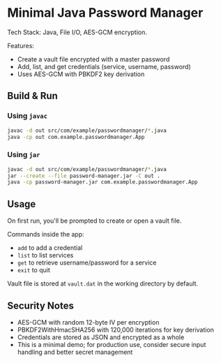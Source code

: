 # Minimal Java Password Manager

Tech Stack: Java, File I/O, AES-GCM encryption.

Features:
- Create a vault file encrypted with a master password
- Add, list, and get credentials (service, username, password)
- Uses AES-GCM with PBKDF2 key derivation

## Build & Run

### Using `javac`
```bash
javac -d out src/com/example/passwordmanager/*.java
java -cp out com.example.passwordmanager.App
```

### Using `jar`
```bash
javac -d out src/com/example/passwordmanager/*.java
jar --create --file password-manager.jar -C out .
java -cp password-manager.jar com.example.passwordmanager.App
```

## Usage

On first run, you'll be prompted to create or open a vault file.

Commands inside the app:
- `add` to add a credential
- `list` to list services
- `get` to retrieve username/password for a service
- `exit` to quit

Vault file is stored at `vault.dat` in the working directory by default.

## Security Notes
- AES-GCM with random 12-byte IV per encryption
- PBKDF2WithHmacSHA256 with 120,000 iterations for key derivation
- Credentials are stored as JSON and encrypted as a whole
- This is a minimal demo; for production use, consider secure input handling and better secret management